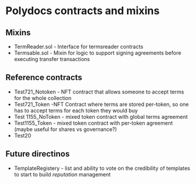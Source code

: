 # Polydocs contracts and mixins

## Mixins
* TermReader.sol - Interface for termsreader contracts
* Termsable.sol - Mixin for logic to support signing agreements before executing transfer transactions

## Reference contracts
* Test721_Notoken - NFT contract that allows someone to accept terms for the whole collection
* Test721_Token  -NFT Contract where terms are stored per-token, so one has to accept terms for each token they would buy
* Test 1155_NoToken - mixed token contract with global terms agreement
* Test1155_Token - mixed token contract with per-token agreement (maybe useful for shares vs governance?)
* Test20

## Future directinos
* TemplateRegistery - list and ability to vote on the credibility of templates to start to build *reputation* management
